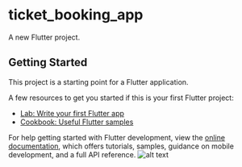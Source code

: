 # ticket_booking_app

A new Flutter project.

## Getting Started

This project is a starting point for a Flutter application.

A few resources to get you started if this is your first Flutter project:

- [Lab: Write your first Flutter app](https://docs.flutter.dev/get-started/codelab)
- [Cookbook: Useful Flutter samples](https://docs.flutter.dev/cookbook)

For help getting started with Flutter development, view the
[online documentation](https://docs.flutter.dev/), which offers tutorials,
samples, guidance on mobile development, and a full API reference.
![alt text]([https://iso.500px.com/the-top-20-nature-photos-on-500px-so-far-this-year/](https://drscdn.500px.org/photo/135316011/m%3D900/v2?sig=b3b218b3abb40bb3de811a5f237780b8687e283a144881b7e01930720c1ef38f))
